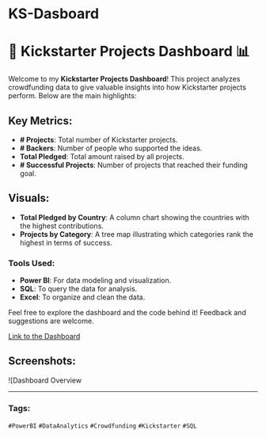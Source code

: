 # KS-Dasboard

# 🚀 Kickstarter Projects Dashboard 📊

Welcome to my **Kickstarter Projects Dashboard**! This project analyzes crowdfunding data to give valuable insights into how Kickstarter projects perform. Below are the main highlights:

## Key Metrics:
- **# Projects**: Total number of Kickstarter projects.
- **# Backers**: Number of people who supported the ideas.
- **Total Pledged**: Total amount raised by all projects.
- **# Successful Projects**: Number of projects that reached their funding goal.

## Visuals:
- **Total Pledged by Country**: A column chart showing the countries with the highest contributions.
- **Projects by Category**: A tree map illustrating which categories rank the highest in terms of success.

### Tools Used:
- **Power BI**: For data modeling and visualization.
- **SQL**: To query the data for analysis.
- **Excel**: To organize and clean the data.

Feel free to explore the dashboard and the code behind it! Feedback and suggestions are welcome.

[Link to the Dashboard](https://app.powerbi.com/groups/me/reports/96a644da-5ebe-45bf-abc7-558813720233/ReportSection?experience=power-bi)

## Screenshots:
![Dashboard Overview

---

### Tags:
`#PowerBI` `#DataAnalytics` `#Crowdfunding` `#Kickstarter` `#SQL`

